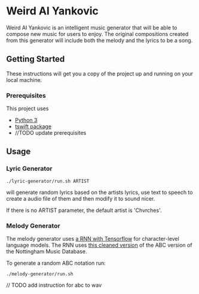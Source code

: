 # Weird AI Yankovic

Weird AI Yankovic is an intelligent music generator that will be able to compose new music for users to enjoy. The original compositions created from this generator will include both the melody and the lyrics to be a song.

## Getting Started

These instructions will get you a copy of the project up and running on your local machine.

### Prerequisites

This project uses
* [Python 3](https://www.python.org/downloads/)
* [tswift package](https://github.com/brenns10/tswift)
* //TODO update prerequisites

## Usage

### Lyric Generator

```
./lyric-generator/run.sh ARTIST
```
will generate random lyrics based on the artists lyrics, use text to speech to create a audio file of them and then modify it to sound nicer. 

If there is no ARTIST parameter, the default artist is 'Chvrches'.

### Melody Generator

The melody generator uses [a RNN with Tensorflow](https://github.com/sherjilozair/char-rnn-tensorflow) for character-level language models. The RNN uses [this cleaned version](https://github.com/jukedeck/nottingham-dataset) of the ABC version of the Nottingham Music Database.

To generate a random ABC notation run:

```
./melody-generator/run.sh
```

// TODO add instruction for abc to wav
